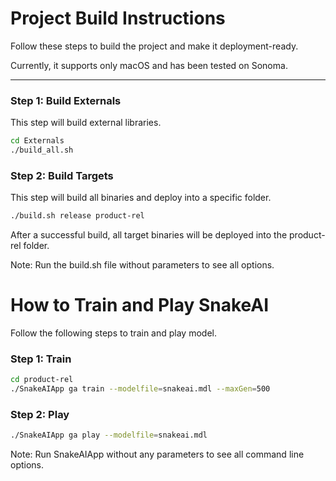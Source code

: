 # Project Build Instructions

Follow these steps to build the project and make it deployment-ready.

Currently, it supports only macOS and has been tested on Sonoma.

---

### Step 1: Build Externals

This step will build external libraries.

```bash
cd Externals
./build_all.sh
```

### Step 2: Build Targets

This step will build all binaries and deploy into a specific folder.

```bash
./build.sh release product-rel
```

After a successful build, all target binaries will be deployed into the product-rel folder.

Note: Run the build.sh file without parameters to see all options.

# How to Train and Play SnakeAI

Follow the following steps to train and play model.

### Step 1: Train

```bash
cd product-rel
./SnakeAIApp ga train --modelfile=snakeai.mdl --maxGen=500
```

### Step 2: Play

```bash
./SnakeAIApp ga play --modelfile=snakeai.mdl
```

Note: Run SnakeAIApp without any parameters to see all command line options.
